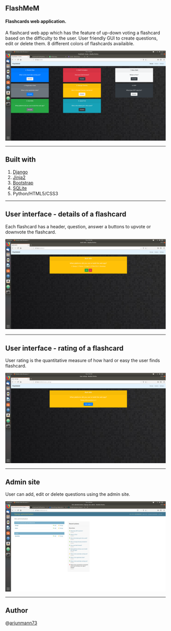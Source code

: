 ## FlashMeM
#### Flashcards web application. <br>
A flashcard web app which has the feature of up-down voting a flashcard based on the difficulty to the user. User friendly GUI to create questions, edit or delete them. 8 different colors of flashcards availaible. 

![](Images/initial.png)

---

## Built with
1. [Django](https://www.djangoproject.com/)
2. [Jinja2](http://jinja.pocoo.org/)
3. [Bootstrap](https://getbootstrap.com/)
4. [SQLite](https://www.sqlite.org/index.html)
5. Python/HTML5/CSS3

---
## User interface - details of a flashcard
Each flashcard has a header, question, answer a buttons to upvote or downvote the flashcard.

![](Images/details.png)

---

## User interface - rating of a flashcard
User rating is the quantitative measure of how hard or easy the user finds flashcard.

![](Images/user_rating.png)

---

## Admin site
User can add, edit or delete questions using the admin site. 

![](Images/admin.png)

---

## Author
@[arjunmann73](https://github.com/arjunmann73)
